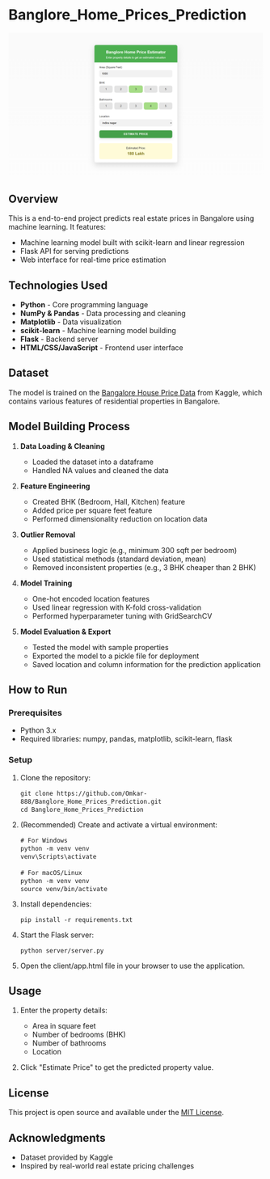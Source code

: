# Banglore_Home_Prices_Prediction

![Project Screenshot](BHP_Website_Look.png)

## Overview

This is a end-to-end project predicts real estate prices in Bangalore using machine learning. It features:

- Machine learning model built with scikit-learn and linear regression
- Flask API for serving predictions
- Web interface for real-time price estimation

## Technologies Used

- **Python** - Core programming language
- **NumPy & Pandas** - Data processing and cleaning
- **Matplotlib** - Data visualization
- **scikit-learn** - Machine learning model building
- **Flask** - Backend server
- **HTML/CSS/JavaScript** - Frontend user interface

## Dataset

The model is trained on the [Bangalore House Price Data](https://www.kaggle.com/amitabhajoy/bengaluru-house-price-data) from Kaggle, which contains various features of residential properties in Bangalore.

## Model Building Process

1. **Data Loading & Cleaning**
   - Loaded the dataset into a dataframe
   - Handled NA values and cleaned the data

2. **Feature Engineering**
   - Created BHK (Bedroom, Hall, Kitchen) feature
   - Added price per square feet feature
   - Performed dimensionality reduction on location data

3. **Outlier Removal**
   - Applied business logic (e.g., minimum 300 sqft per bedroom)
   - Used statistical methods (standard deviation, mean)
   - Removed inconsistent properties (e.g., 3 BHK cheaper than 2 BHK)

4. **Model Training**
   - One-hot encoded location features
   - Used linear regression with K-fold cross-validation
   - Performed hyperparameter tuning with GridSearchCV

5. **Model Evaluation & Export**
   - Tested the model with sample properties
   - Exported the model to a pickle file for deployment
   - Saved location and column information for the prediction application

## How to Run

### Prerequisites

- Python 3.x
- Required libraries: numpy, pandas, matplotlib, scikit-learn, flask

### Setup

1. Clone the repository:
   ```
   git clone https://github.com/Omkar-888/Banglore_Home_Prices_Prediction.git
   cd Banglore_Home_Prices_Prediction
   ```

2. (Recommended) Create and activate a virtual environment:
   ```
   # For Windows
   python -m venv venv
   venv\Scripts\activate

   # For macOS/Linux
   python -m venv venv
   source venv/bin/activate
   ```

3. Install dependencies:
   ```
   pip install -r requirements.txt
   ```

4. Start the Flask server:
   ```
   python server/server.py
   ```

5. Open the client/app.html file in your browser to use the application.

## Usage

1. Enter the property details:
   - Area in square feet
   - Number of bedrooms (BHK)
   - Number of bathrooms
   - Location

2. Click "Estimate Price" to get the predicted property value.

## License

This project is open source and available under the [MIT License](LICENSE).

## Acknowledgments

- Dataset provided by Kaggle
- Inspired by real-world real estate pricing challenges


